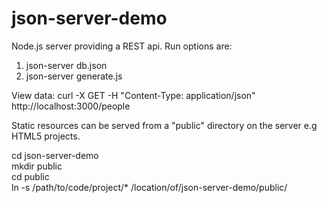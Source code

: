 json-server-demo
====
Node.js server providing a REST api. Run options are:

1.	json-server db.json			
2.	json-server generate.js

View data:
curl -X GET -H "Content-Type: application/json" http://localhost:3000/people

Static resources can be served from a "public" directory on the server e.g HTML5 projects.

cd json-server-demo  
mkdir public  
cd public  
ln -s  /path/to/code/project/* /location/of/json-server-demo/public/  

